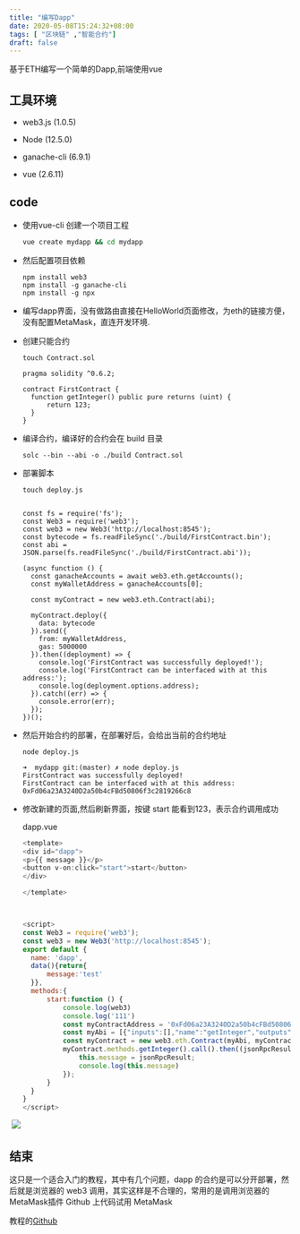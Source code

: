```yaml
---
title: "编写Dapp"
date: 2020-05-08T15:24:32+08:00
tags: [ "区块链" ,"智能合约"]
draft: false
---
```




基于ETH编写一个简单的Dapp,前端使用vue

## 工具环境 

- web3.js (1.0.5)

- Node (12.5.0)

- ganache-cli (6.9.1)

- vue (2.6.11)

  







## code

- 使用vue-cli 创建一个项目工程

  ```bash
  vue create mydapp && cd mydapp
  ```

  

- 然后配置项目依赖

  ```
  npm install web3
  npm install -g ganache-cli
  npm install -g npx
  ```

  

- 编写dapp界面，没有做路由直接在HelloWorld页面修改，为eth的链接方便，没有配置MetaMask，直连开发环境.

  

- 创建只能合约

  ```
  touch Contract.sol
  ```

  ```
  pragma solidity ^0.6.2;
  
  contract FirstContract {
  	function getInteger() public pure returns (uint) {
  		return 123;
  	}
  }
  ```

  

- 编译合约，编译好的合约会在 build 目录

  ```
  solc --bin --abi -o ./build Contract.sol
  ```

  

- 部署脚本

  ```
  touch deploy.js
  ```

  ```
  
  const fs = require('fs');
  const Web3 = require('web3');
  const web3 = new Web3('http://localhost:8545');
  const bytecode = fs.readFileSync('./build/FirstContract.bin');
  const abi = JSON.parse(fs.readFileSync('./build/FirstContract.abi'));
  
  (async function () {
    const ganacheAccounts = await web3.eth.getAccounts();
    const myWalletAddress = ganacheAccounts[0];
  
    const myContract = new web3.eth.Contract(abi);
  
    myContract.deploy({
      data: bytecode
    }).send({
      from: myWalletAddress,
      gas: 5000000
    }).then((deployment) => {
      console.log('FirstContract was successfully deployed!');
      console.log('FirstContract can be interfaced with at this address:');
      console.log(deployment.options.address);
    }).catch((err) => {
      console.error(err);
    });
  })();
  ```

  

- 然后开始合约的部署，在部署好后，会给出当前的合约地址

  ```
  node deploy.js
  ```

  ```
  ➜  mydapp git:(master) ✗ node deploy.js
  FirstContract was successfully deployed!
  FirstContract can be interfaced with at this address:
  0xFd06a23A3240D2a50b4cFBd50806f3c2819266c8
  ```

  

- 修改新建的页面,然后刷新界面，按键 start 能看到123，表示合约调用成功

  dapp.vue

  ```javascript
  <template>
  <div id="dapp">
  <p>{{ message }}</p>
  <button v-on:click="start">start</button>
  </div>
  
  </template>
  
  
  
  <script>
  const Web3 = require('web3');
  const web3 = new Web3('http://localhost:8545');
  export default {
  	name: 'dapp',
  	data(){return{
  		message:'test'
  	}},
  	methods:{
  		start:function () {
  			console.log(web3)
  			console.log('111')
  			const myContractAddress = '0xFd06a23A3240D2a50b4cFBd50806f3c2819266c8';
  			const myAbi = [{"inputs":[],"name":"getInteger","outputs":[{"internalType":"uint256","name":"","type":"uint256"}],"stateMutability":"pure","type":"function"}];
  			const myContract = new web3.eth.Contract(myAbi, myContractAddress);
  			myContract.methods.getInteger().call().then((jsonRpcResult) => {
  				this.message = jsonRpcResult;
  				console.log(this.message)
  			});	
  		}
  	}
  }
  </script>
  ```



​		![](https://user-images.githubusercontent.com/39219403/81388623-1dfe4800-914b-11ea-9159-e9af6ea59856.png)

## 结束

这只是一个适合入门的教程，其中有几个问题，dapp 的合约是可以分开部署，然后就是浏览器的 web3 调用，其实这样是不合理的，常用的是调用浏览器的MetaMask插件 Github 上代码试用 MetaMask

教程的[Github](https://github.com/shaohongwu/mydapp.git)